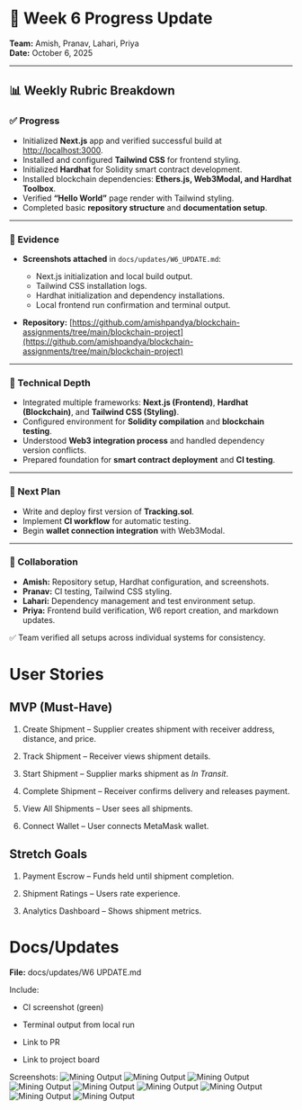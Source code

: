 # 📌 Week 6 Progress Update  

**Team:** Amish, Pranav, Lahari, Priya  
**Date:** October 6, 2025  

---

## 📊 Weekly Rubric Breakdown  

### ✅ Progress  
- Initialized **Next.js** app and verified successful build at [http://localhost:3000](http://localhost:3000).  
- Installed and configured **Tailwind CSS** for frontend styling.  
- Initialized **Hardhat** for Solidity smart contract development.  
- Installed blockchain dependencies: **Ethers.js, Web3Modal, and Hardhat Toolbox**.  
- Verified **“Hello World”** page render with Tailwind styling.  
- Completed basic **repository structure** and **documentation setup**.  

---

### 📁 Evidence  
- **Screenshots attached** in `docs/updates/W6_UPDATE.md`:  
  - Next.js initialization and local build output.  
  - Tailwind CSS installation logs.  
  - Hardhat initialization and dependency installations.  
  - Local frontend run confirmation and terminal output.  

- **Repository:** [https://github.com/amishpandya/blockchain-assignments/tree/main/blockchain-project](https://github.com/amishpandya/blockchain-assignments/tree/main/blockchain-project)    

---

### 🔬 Technical Depth  
- Integrated multiple frameworks: **Next.js (Frontend)**, **Hardhat (Blockchain)**, and **Tailwind CSS (Styling)**.  
- Configured environment for **Solidity compilation** and **blockchain testing**.  
- Understood **Web3 integration process** and handled dependency version conflicts.  
- Prepared foundation for **smart contract deployment** and **CI testing**.  

---

### 🎯 Next Plan  
- Write and deploy first version of **Tracking.sol**.  
- Implement **CI workflow** for automatic testing.  
- Begin **wallet connection integration** with Web3Modal.  

---

### 🤝 Collaboration  
- **Amish:** Repository setup, Hardhat configuration, and screenshots.  
- **Pranav:** CI testing, Tailwind CSS styling.  
- **Lahari:** Dependency management and test environment setup.  
- **Priya:** Frontend build verification, W6 report creation, and markdown updates.  

✅ Team verified all setups across individual systems for consistency.  

# **User Stories**

## **MVP (Must-Have)**

1. Create Shipment – Supplier creates shipment with receiver address, distance, and price.

2. Track Shipment – Receiver views shipment details.

3. Start Shipment – Supplier marks shipment as *In Transit*.

4. Complete Shipment – Receiver confirms delivery and releases payment.

5. View All Shipments – User sees all shipments.

6. Connect Wallet – User connects MetaMask wallet.

## **Stretch Goals**

1. Payment Escrow – Funds held until shipment completion.

2. Shipment Ratings – Users rate experience.

3. Analytics Dashboard – Shows shipment metrics.

# **Docs/Updates**

**File:** docs/updates/W6 UPDATE.md

Include:

* CI screenshot (green)

* Terminal output from local run

* Link to PR

* Link to project board

Screenshots:
![Mining Output](../../Screenshots/Shot3.png)
![Mining Output](../../Screenshots/Shot4.png)
![Mining Output](../../Screenshots/Shot5.png)
![Mining Output](../../Screenshots/Shot6.png)
![Mining Output](../../Screenshots/Shot7.png)
![Mining Output](../../Screenshots/Shot8.png)
![Mining Output](../../Screenshots/Shot9.png)
![Mining Output](../../Screenshots/Shot10.png)
![Mining Output](../../Screenshots/Shot11.png)


